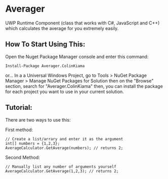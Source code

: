 # Averager
UWP Runtime Component (class that works with C#, JavaScript and C++) which calculates the average for you extremely easily.


## How To Start Using This:
Open the Nuget Package Manager console and enter this command: 

`Install-Package Averager.ColinKiama`

or...
In a a Universal Windows Project, go to Tools > NuGet Package Manager > Manage NuGet Packages for Solution then on the "Browse" section, search for "Averager.ColinKiama" then, you can install the package for each project you want to use in your current solution.

## Tutorial:
There are two ways to use this:

First method:
```
// Create a list/arrary and enter it as the argument
int[] numbers = {1,2,3};
AverageCalculator.GetAverage(numbers); // returns 2;
```

Second Method: 
```
// Manually list any number of arguments yourself
AverageCalculator.GetAverage(1,2,3); // returns 2;
```
